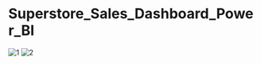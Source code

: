 # Superstore_Sales_Dashboard_Power_BI
![1](https://github.com/rasikagongale/Superstore_Sales_Dashboard_Power_BI/assets/138296062/4ab92e86-24ce-47ba-8944-50568064806d)
![2](https://github.com/rasikagongale/Superstore_Sales_Dashboard_Power_BI/assets/138296062/89d718a9-a7ac-4821-b8d5-6bd6a9179213)
